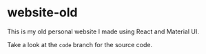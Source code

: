 # website-old
This is my old personal website I made using React and Material UI.

Take a look at the `code` branch for the source code.
